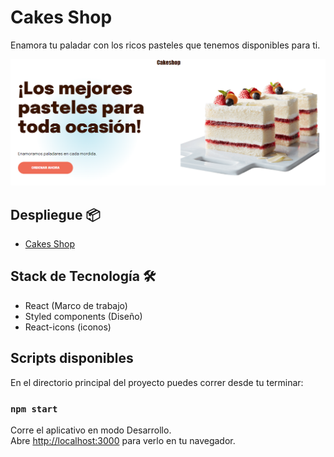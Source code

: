 # Cakes Shop
Enamora tu paladar con los ricos pasteles que tenemos disponibles para ti.


![Home](./src/assets/images/coverReadme.png)<br>

## Despliegue 📦
- [Cakes Shop](https://gatc-18.github.io/Cakeshop/)<br>

## Stack de Tecnología 🛠️

 - React (Marco de trabajo)
 - Styled components (Diseño)
 - React-icons (iconos)



## Scripts disponibles

En el directorio principal del proyecto puedes correr desde tu terminar:

### `npm start`

Corre el aplicativo en modo Desarrollo.\
Abre [http://localhost:3000](http://localhost:3000) para verlo en tu navegador.


